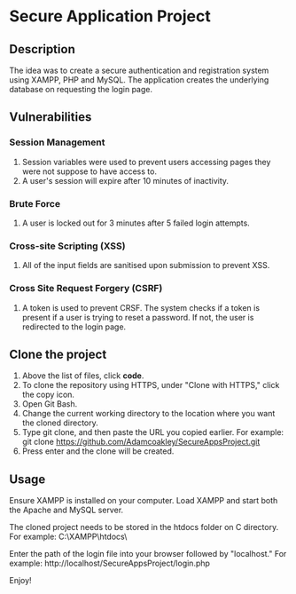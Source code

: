 # Secure Application Project
## Description
The idea was to create a secure authentication and registration system using XAMPP, PHP and MySQL. The application creates the underlying database on requesting the login page. 

## Vulnerabilities
### Session Management
1) Session variables were used to prevent users accessing pages they were not suppose to have access to.
2) A user's session will expire after 10 minutes of inactivity. 

### Brute Force
1) A user is locked out for 3 minutes after 5 failed login attempts.

### Cross-site Scripting (XSS)
1) All of the input fields are sanitised upon submission to prevent XSS.

### Cross Site Request Forgery (CSRF)
1) A token is used to prevent CRSF. The system checks if a token is present if a user is trying to reset a password. If not, the user is redirected to the login page.

## Clone the project
1) Above the list of files, click **code**.
2) To clone the repository using HTTPS, under "Clone with HTTPS," click the copy icon.
3) Open Git Bash.
4) Change the current working directory to the location where you want the cloned directory.
5) Type git clone, and then paste the URL you copied earlier. For example: git clone https://github.com/Adamcoakley/SecureAppsProject.git
6) Press enter and the clone will be created.

## Usage
Ensure XAMPP is installed on your computer. Load XAMPP and start both the Apache and MySQL server.

The cloned project needs to be stored in the htdocs folder on C directory. For example: C:\XAMPP\htdocs\

Enter the path of the login file into your browser followed by "localhost." For example: http://localhost/SecureAppsProject/login.php 

Enjoy!
